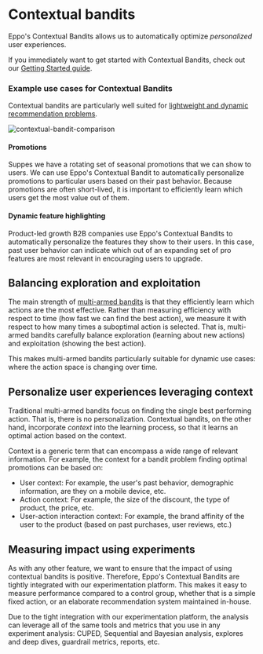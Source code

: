 # Contextual bandits

Eppo's Contextual Bandits allows us to automatically optimize _personalized_ user experiences.

If you immediately want to get started with Contextual Bandits, check out our [Getting Started guide](/quick-starts/bandit-quickstart).

### Example use cases for Contextual Bandits

Contextual bandits are particularly well suited for [lightweight and dynamic recommendation problems](https://www.geteppo.com/blog/contextual-bandit-algorithms-vs-recommendation-systems).

![contextual-bandit-comparison](/img/contextual-bandits/comparison-table.png)

#### Promotions

Suppes we have a rotating set of seasonal promotions that we can show to users. 
We can use Eppo's Contextual Bandit to automatically personalize promotions to particular users based on their past behavior.
Because promotions are often short-lived, it is important to efficiently learn which users get the most value out of them.

#### Dynamic feature highlighting

Product-led growth B2B companies use Eppo's Contextual Bandits to automatically personalize the features they show to their users.
In this case, past user behavior can indicate which out of an expanding set of pro features are most relevant in encouraging users to upgrade.

## Balancing exploration and exploitation

The main strength of [multi-armed bandits](http://sbubeck.com/SurveyBCB12.pdf) is that they efficiently learn which actions are the most effective. 
Rather than measuring efficiency with respect to time (how fast we can find the best action), we measure it with respect to how many times a suboptimal action is selected.
That is, multi-armed bandits carefully balance exploration (learning about new actions) and exploitation (showing the best action).

This makes multi-armed bandits particularly suitable for dynamic use cases: where the action space is changing over time.

## Personalize user experiences leveraging context

Traditional multi-armed bandits focus on finding the single best performing action. That is, there is no personalization.
Contextual bandits, on the other hand, incorporate _context_ into the learning process, so that it learns an optimal action based on the context.

Context is a generic term that can encompass a wide range of relevant information.
For example, the context for a bandit problem finding optimal promotions can be based on:

* User context: For example, the user's past behavior, demographic information, are they on a mobile device, etc.
* Action context: For example, the size of the discount, the type of product, the price, etc.
* User-action interaction context: For example, the brand affinity of the user to the product (based on past purchases, user reviews, etc.)


## Measuring impact using experiments

As with any other feature, we want to ensure that the impact of using contextual bandits is positive. 
Therefore, Eppo's Contextual Bandits are tightly integrated with our experimentation platform.
This makes it easy to measure performance compared to a control group, whether that is a simple fixed action, or an elaborate recommendation system maintained in-house.

Due to the tight integration with our experimentation platform, the analysis can leverage all of the same tools and metrics that you use in any experiment analysis: CUPED, Sequential and Bayesian analysis, explores and deep dives, guardrail metrics, reports, etc.